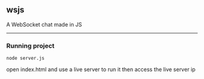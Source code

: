 ## wsjs
A WebSocket chat made in JS

--- 

### Running project

`node server.js`

open index.html and use a live server to run it
then access the live server ip